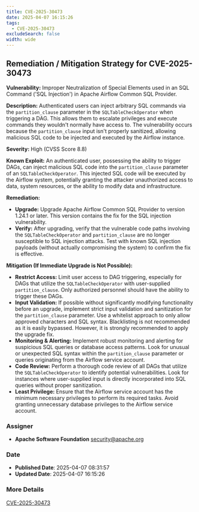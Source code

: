 ```yaml
---
title: CVE-2025-30473
date: 2025-04-07 16:15:26
tags:
  - CVE-2025-30473
excludeSearch: false
width: wide
---
```


## Remediation / Mitigation Strategy for CVE-2025-30473

**Vulnerability:** Improper Neutralization of Special Elements used in an SQL Command ('SQL Injection') in Apache Airflow Common SQL Provider.

**Description:**  Authenticated users can inject arbitrary SQL commands via the `partition_clause` parameter in the `SQLTableCheckOperator` when triggering a DAG. This allows them to escalate privileges and execute commands they wouldn't normally have access to. The vulnerability occurs because the `partition_clause` input isn't properly sanitized, allowing malicious SQL code to be injected and executed by the Airflow instance.

**Severity:** High (CVSS Score 8.8)

**Known Exploit:**  An authenticated user, possessing the ability to trigger DAGs, can inject malicious SQL code into the `partition_clause` parameter of an `SQLTableCheckOperator`. This injected SQL code will be executed by the Airflow system, potentially granting the attacker unauthorized access to data, system resources, or the ability to modify data and infrastructure.

**Remediation:**

*   **Upgrade:** Upgrade Apache Airflow Common SQL Provider to version 1.24.1 or later. This version contains the fix for the SQL injection vulnerability.
*   **Verify:** After upgrading, verify that the vulnerable code paths involving the `SQLTableCheckOperator` and `partition_clause` are no longer susceptible to SQL injection attacks.  Test with known SQL injection payloads (without actually compromising the system) to confirm the fix is effective.

**Mitigation (If Immediate Upgrade is Not Possible):**

*   **Restrict Access:** Limit user access to DAG triggering, especially for DAGs that utilize the `SQLTableCheckOperator` with user-supplied `partition_clause`. Only authorized personnel should have the ability to trigger these DAGs.
*   **Input Validation:** If possible without significantly modifying functionality before an upgrade, implement strict input validation and sanitization for the `partition_clause` parameter.  Use a whitelist approach to only allow approved characters and SQL syntax.  Blacklisting is not recommended as it is easily bypassed.  However, it is strongly recommended to apply the upgrade fix.
*   **Monitoring & Alerting:** Implement robust monitoring and alerting for suspicious SQL queries or database access patterns.  Look for unusual or unexpected SQL syntax within the `partition_clause` parameter or queries originating from the Airflow service account.
*   **Code Review:** Perform a thorough code review of all DAGs that utilize the `SQLTableCheckOperator` to identify potential vulnerabilities.  Look for instances where user-supplied input is directly incorporated into SQL queries without proper sanitization.
*   **Least Privilege:** Ensure that the Airflow service account has the minimum necessary privileges to perform its required tasks.  Avoid granting unnecessary database privileges to the Airflow service account.

### Assigner
- **Apache Software Foundation** <security@apache.org>

### Date
- **Published Date**: 2025-04-07 08:31:57
- **Updated Date**: 2025-04-07 16:15:26

### More Details
[CVE-2025-30473](https://www.cvedetails.com/cve/CVE-2025-30473)